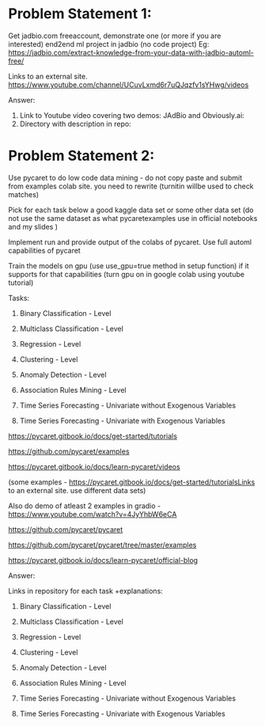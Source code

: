 # Problem Statement 1:

Get jadbio.com freeaccount,  demonstrate one (or more if you are interested)  end2end ml project in jadbio (no code project) 
Eg:  https://jadbio.com/extract-knowledge-from-your-data-with-jadbio-automl-free/

Links to an external site.
https://www.youtube.com/channel/UCuvLxmd6r7uQJqzfv1sYHwg/videos

Answer:
1) Link to Youtube video covering two demos: JAdBio and Obviously.ai:
2) Directory with description in repo:

# Problem Statement 2:

Use pycaret to do low code data mining - do not copy paste and submit from examples colab site. you need to rewrite (turnitin willbe used to check matches)  

Pick for each task below a good kaggle data set or some other data set (do not use the same dataset as what pycaretexamples use in official notebooks and my slides )

Implement run and provide output of the colabs of pycaret. Use full automl capabilities of pycaret

Train the models on gpu (use use_gpu=true method in setup function) if it supports for that capabilities (turn gpu on in google colab using youtube tutorial) 

Tasks:

  1) Binary Classification - Level

  2) Multiclass Classification - Level

  3) Regression - Level

  4) Clustering - Level

  5) Anomaly Detection - Level

  6) Association Rules Mining - Level

  7) Time Series Forecasting - Univariate without Exogenous Variables

  8) Time Series Forecasting - Univariate with Exogenous Variables  

https://pycaret.gitbook.io/docs/get-started/tutorials

https://github.com/pycaret/examples

https://pycaret.gitbook.io/docs/learn-pycaret/videos

(some examples - https://pycaret.gitbook.io/docs/get-started/tutorialsLinks to an external site. use different data sets)

Also do demo of atleast 2 examples in gradio -
https://www.youtube.com/watch?v=4JyYhbW6eCA 

https://github.com/pycaret/pycaret

https://github.com/pycaret/pycaret/tree/master/examples

https://pycaret.gitbook.io/docs/learn-pycaret/official-blog


Answer:

Links in repository for each task +explanations:

  1) Binary Classification - Level

  2) Multiclass Classification - Level

  3) Regression - Level

  4) Clustering - Level

  5) Anomaly Detection - Level

  6) Association Rules Mining - Level

  7) Time Series Forecasting - Univariate without Exogenous Variables

  8) Time Series Forecasting - Univariate with Exogenous Variables  

